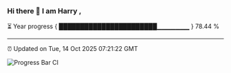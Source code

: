 ### Hi there 👋 I am Harry , 

⏳ Year progress { ███████████████████████▁▁▁▁▁▁▁ } 78.44 %

---

⏰ Updated on Tue, 14 Oct 2025 07:21:22 GMT

![Progress Bar CI](https://github.com/duykhang68/duykhang68/workflows/Progress%20Bar%20CI/badge.svg)
